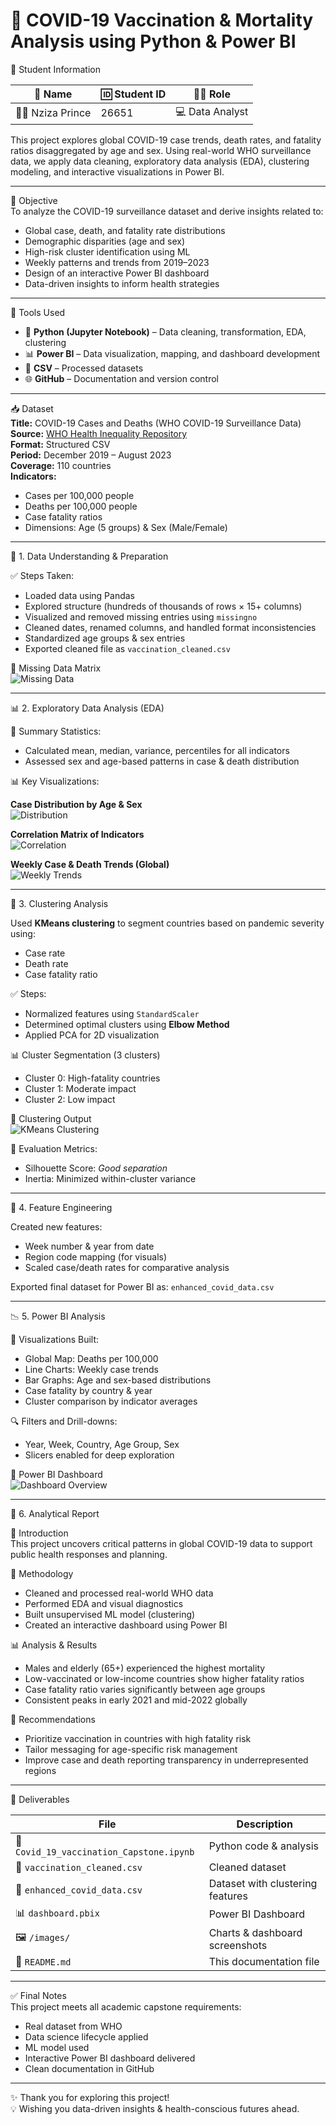 # 🦠 COVID-19 Vaccination & Mortality Analysis using Python & Power BI
👥 Student Information  

| 👤 Name        | 🆔 Student ID | 🧑‍💻 Role        |
|---------------|--------------|-----------------|
| 🧑‍🔬 Nziza Prince | 26651        | 💻 Data Analyst |

This project explores global COVID-19 case trends, death rates, and fatality ratios disaggregated by age and sex. Using real-world WHO surveillance data, we apply data cleaning, exploratory data analysis (EDA), clustering modeling, and interactive visualizations in Power BI.

---

🎯 Objective  
To analyze the COVID-19 surveillance dataset and derive insights related to:

- Global case, death, and fatality rate distributions
- Demographic disparities (age and sex)
- High-risk cluster identification using ML
- Weekly patterns and trends from 2019–2023
- Design of an interactive Power BI dashboard
- Data-driven insights to inform health strategies

---

🧰 Tools Used  

- 🐍 **Python (Jupyter Notebook)** – Data cleaning, transformation, EDA, clustering  
- 📊 **Power BI** – Data visualization, mapping, and dashboard development  
- 📁 **CSV** – Processed datasets  
- 🌐 **GitHub** – Documentation and version control  

---

📥 Dataset  
**Title:** COVID-19 Cases and Deaths (WHO COVID-19 Surveillance Data)  
**Source:** [WHO Health Inequality Repository](https://www.who.int/data/inequality-monitor/data)  
**Format:** Structured CSV  
**Period:** December 2019 – August 2023  
**Coverage:** 110 countries  
**Indicators:**  
- Cases per 100,000 people  
- Deaths per 100,000 people  
- Case fatality ratios  
- Dimensions: Age (5 groups) & Sex (Male/Female)  

---

🧼 1. Data Understanding & Preparation  

✅ Steps Taken:
- Loaded data using Pandas  
- Explored structure (hundreds of thousands of rows × 15+ columns)  
- Visualized and removed missing entries using `missingno`  
- Cleaned dates, renamed columns, and handled format inconsistencies  
- Standardized age groups & sex entries  
- Exported cleaned file as `vaccination_cleaned.csv`  

📸 Missing Data Matrix  
![Missing Data](images/missing_data_heatmap.png)

---

📊 2. Exploratory Data Analysis (EDA)

📌 Summary Statistics:
- Calculated mean, median, variance, percentiles for all indicators  
- Assessed sex and age-based patterns in case & death distribution  

📊 Key Visualizations:

**Case Distribution by Age & Sex**  
![Distribution](images/case_distribution_age_sex.png)

**Correlation Matrix of Indicators**  
![Correlation](images/correlation_heatmap.png)

**Weekly Case & Death Trends (Global)**  
![Weekly Trends](images/weekly_trends.png)

---

🧠 3. Clustering Analysis  

Used **KMeans clustering** to segment countries based on pandemic severity using:
- Case rate
- Death rate
- Case fatality ratio

✅ Steps:
- Normalized features using `StandardScaler`  
- Determined optimal clusters using **Elbow Method**  
- Applied PCA for 2D visualization  

📊 Cluster Segmentation (3 clusters)  
- Cluster 0: High-fatality countries  
- Cluster 1: Moderate impact  
- Cluster 2: Low impact  

📸 Clustering Output  
![KMeans Clustering](images/kmeans_clusters.png)

📏 Evaluation Metrics:  
- Silhouette Score: *Good separation*
- Inertia: Minimized within-cluster variance

---

🔧 4. Feature Engineering  

Created new features:
- Week number & year from date
- Region code mapping (for visuals)
- Scaled case/death rates for comparative analysis

Exported final dataset for Power BI as: `enhanced_covid_data.csv`

---

📉 5. Power BI Analysis  

🚦 Visualizations Built:
- Global Map: Deaths per 100,000
- Line Charts: Weekly case trends
- Bar Graphs: Age and sex-based distributions
- Case fatality by country & year
- Cluster comparison by indicator averages

🔍 Filters and Drill-downs:
- Year, Week, Country, Age Group, Sex
- Slicers enabled for deep exploration

📸 Power BI Dashboard  
![Dashboard Overview](images/powerbi_dashboard.png)

---

📑 6. Analytical Report  

🧾 Introduction  
This project uncovers critical patterns in global COVID-19 data to support public health responses and planning.

📍 Methodology  
- Cleaned and processed real-world WHO data  
- Performed EDA and visual diagnostics  
- Built unsupervised ML model (clustering)  
- Created an interactive dashboard using Power BI  

📊 Analysis & Results  
- Males and elderly (65+) experienced the highest mortality  
- Low-vaccinated or low-income countries show higher fatality ratios  
- Case fatality ratio varies significantly between age groups  
- Consistent peaks in early 2021 and mid-2022 globally  

🧠 Recommendations  
- Prioritize vaccination in countries with high fatality risk  
- Tailor messaging for age-specific risk management  
- Improve case and death reporting transparency in underrepresented regions

---

📂 Deliverables  

| File                          | Description                               |
|-------------------------------|-------------------------------------------|
| 📓 `Covid_19_vaccination_Capstone.ipynb` | Python code & analysis |
| 📄 `vaccination_cleaned.csv`           | Cleaned dataset              |
| 📄 `enhanced_covid_data.csv`           | Dataset with clustering features |
| 📊 `dashboard.pbix`                    | Power BI Dashboard           |
| 🖼️ `/images/`                          | Charts & dashboard screenshots |
| 📘 `README.md`                         | This documentation file      |

---

✅ Final Notes  
This project meets all academic capstone requirements:
- Real dataset from WHO  
- Data science lifecycle applied  
- ML model used  
- Interactive Power BI dashboard delivered  
- Clean documentation in GitHub

---

✨ Thank you for exploring this project!  
💡 Wishing you data-driven insights & health-conscious futures ahead.
